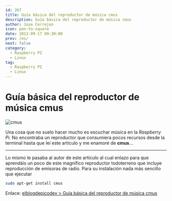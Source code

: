 ```yaml
---
id: 267
title: Guía básica del reproductor de música cmus
description: Guía básica del reproductor de música cmus
author: Jose Cerrejon
icon: pen-to-square
date: 2013-09-17 09:30:00
prev: /es/
next: false
category:
  - Raspberry PI
  - Linux
tag:
  - Raspberry PI
  - Linux
---
```


# Guía básica del reproductor de música cmus

![cmus](/images/2013/09/cmus.jpg)

Una cosa que no suelo hacer mucho es escuchar música en la *Raspberry Pi*. No encontraba un reproductor que consumiera pocos recursos desde la terminal hasta que leí este artículo y me enamoré de **cmus**...

- - -
Lo mismo le pasaba al autor de este artículo al cual enlazo para que aprendáis un poco de este magnífico reproductor todoterreno que incluye reproducción de emisoras de radio. Para su instalación nada más sencillo que ejecutar

```bash
sudo apt-get install cmus
```

Enlace: [elblogdepicodev > Guía básica del reproductor de música cmus](http://elblogdepicodev.blogspot.com.es/2013/09/guia-basica-del-reproductor-de-musica-cmus.html)